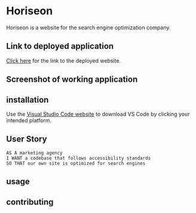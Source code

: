 # Horiseon
Horiseon is a website for the search engine optimization company. 

## Link to deployed application

[Click here](https://emilykidd3.github.io/horiseon/) for the link to the deployed website.

## Screenshot of working application



## installation

Use the [Visual Studio Code website](https://code.visualstudio.com/docs/setup/setup-overview) to download VS Code by clicking your intended platform.

## User Story
```
AS A marketing agency
I WANT a codebase that follows accessibility standards
SO THAT our own site is optimized for search engines
```
## usage

## contributing


